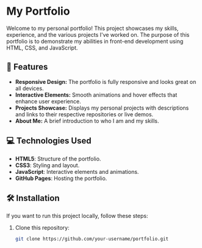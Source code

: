 # My Portfolio

Welcome to my personal portfolio! This project showcases my skills, experience, and the various projects I've worked on. The purpose of this portfolio is to demonstrate my abilities in front-end development using HTML, CSS, and JavaScript.

## 🚀 Features

- **Responsive Design:** The portfolio is fully responsive and looks great on all devices.
- **Interactive Elements:** Smooth animations and hover effects that enhance user experience.
- **Projects Showcase:** Displays my personal projects with descriptions and links to their respective repositories or live demos.
- **About Me:** A brief introduction to who I am and my skills.


## 💻 Technologies Used

- **HTML5**: Structure of the portfolio.
- **CSS3**: Styling and layout.
- **JavaScript**: Interactive elements and animations.
- **GitHub Pages**: Hosting the portfolio.

## 🛠️ Installation

If you want to run this project locally, follow these steps:

1. Clone this repository:
   ```bash
   git clone https://github.com/your-username/portfolio.git
